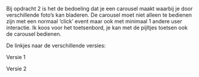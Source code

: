 Bij opdracht 2 is het de bedoeling dat je een carousel maakt waarbij je door verschillende foto’s kan bladeren. De carousel moet niet alleen te bedienen zijn met een normaal ‘click’ event maar ook met minimaal 1 andere user interactie. Ik koos voor het toetsenbord, je kan met de pijltjes toetsen ook de carousel bedienen. 

De linkjes naar de verschillende versies:

Versie 1

Versie 2
